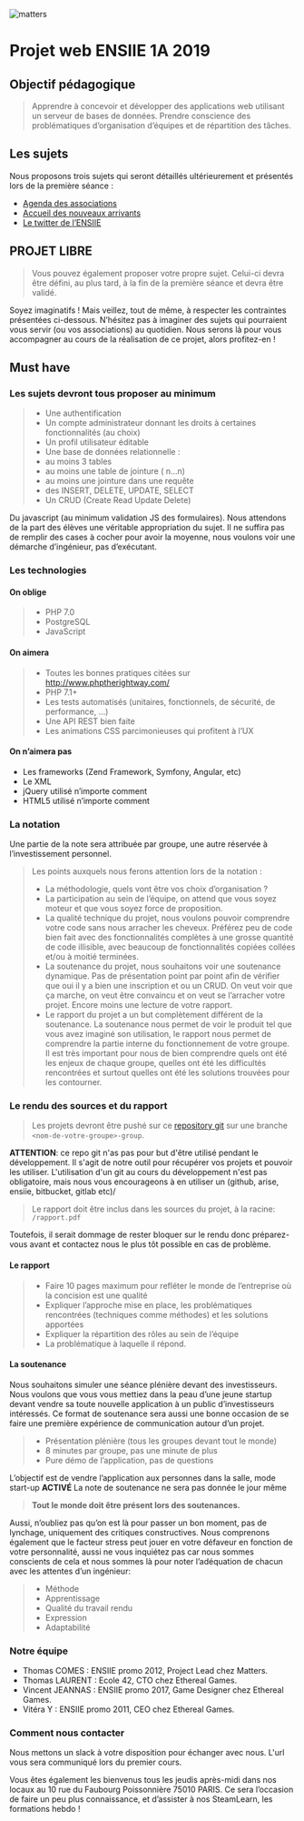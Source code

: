 ![matters](https://cdn-images-1.medium.com/max/2000/1*Pl-fB1X01RfcEbPP-FVlew.jpeg)

Projet web ENSIIE 1A 2019
======

Objectif pédagogique
----------

>Apprendre à concevoir et développer des applications web utilisant un serveur de bases de données.
>Prendre conscience des problématiques d’organisation d’équipes et de répartition des tâches.

Les sujets
------------

Nous proposons trois sujets qui seront détaillés ultérieurement et présentés lors de la première séance :

* [Agenda des associations](sujets/agenda-des-associations.md)
* [Accueil des nouveaux arrivants](/document/sujets/accueil-des-nouveaux-arrivants.md)
* [Le twitter de l’ENSIIE](sujets/twittiie-le-twitter-de-ensiie.md)

PROJET LIBRE
-----

>Vous pouvez également proposer votre propre sujet. Celui-ci devra être défini, au plus tard, à la fin de la première séance et devra être validé.

Soyez imaginatifs ! Mais veillez, tout de même, à respecter les contraintes présentées ci-dessous. N’hésitez pas à imaginer des sujets qui pourraient vous servir (ou vos associations) au quotidien. Nous serons là pour vous accompagner au cours de la réalisation de ce projet, alors profitez-en !

Must have
-------

### Les sujets devront tous proposer **au minimum**

> * Une authentification
> * Un compte administrateur donnant les droits à certaines fonctionnalités (au choix)
> * Un profil utilisateur éditable
> * Une base de données relationnelle :
> * au moins 3 tables
> * au moins une table de jointure ( n…n)
> * au moins une jointure dans une requête
> * des INSERT, DELETE, UPDATE, SELECT
> * Un CRUD (Create Read Update Delete)

Du javascript (au minimum validation JS des formulaires).
Nous attendons de la part des élèves une véritable appropriation du sujet. Il ne suffira pas de remplir des cases à cocher pour avoir la moyenne, nous voulons voir une démarche d’ingénieur, pas d’exécutant.

### Les technologies

#### On oblige

> * PHP 7.0
> * PostgreSQL
> * JavaScript

#### On aimera

> * Toutes les bonnes pratiques citées sur http://www.phptherightway.com/
> * PHP 7.1+
> * Les tests automatisés (unitaires, fonctionnels, de sécurité, de performance, …)
> * Une API REST bien faite
> * Les animations CSS parcimonieuses qui profitent à l’UX

#### On n’aimera pas

* Les frameworks (Zend Framework, Symfony, Angular, etc)
* Le XML
* jQuery utilisé n’importe comment
* HTML5 utilisé n’importe comment

### La notation

Une partie de la note sera attribuée par groupe, une autre réservée à l’investissement personnel.

> Les points auxquels nous ferons attention lors de la notation :
> * La méthodologie, quels vont être vos choix d’organisation ?
> * La participation au sein de l’équipe, on attend que vous soyez moteur et que vous soyez force de proposition.
> * La qualité technique du projet, nous voulons pouvoir comprendre votre code sans nous arracher les cheveux. Préférez peu de code bien fait avec des fonctionnalités complètes à une grosse quantité de code illisible, avec beaucoup de fonctionnalités copiées collées et/ou à moitié terminées.
> * La soutenance du projet, nous souhaitons voir une soutenance dynamique. Pas de présentation point par point afin de vérifier que oui il y a bien une inscription et ou un CRUD. On veut voir que ça marche, on veut être convaincu et on veut se l’arracher votre projet. Encore moins une lecture de votre rapport.
> * Le rapport du projet a un but complètement différent de la soutenance. La soutenance nous permet de voir le produit tel que vous avez imaginé son utilisation, le rapport nous permet de comprendre la partie interne du fonctionnement de votre groupe. Il est très important pour nous de bien comprendre quels ont été les enjeux de chaque groupe, quelles ont été les difficultés rencontrées et surtout quelles ont été les solutions trouvées pour les contourner.

### Le rendu des sources et du rapport

>Les projets devront être pushé sur ce [repository git](https://github.com/Un3x/ensiie-project) sur une branche ```<nom-de-votre-groupe>-group```.

**ATTENTION**: ce repo git n'as pas pour but d'être utilisé pendant le développement. Il s'agit de notre outil pour récupérer vos projets et pouvoir les utiliser. L'utilisation d'un git au cours du développement n'est pas obligatoire, mais nous vous encourageons à en utiliser un (github, arise, ensiie, bitbucket, gitlab etc)/

> Le rapport doit être inclus dans les sources du projet, à la racine: ```/rapport.pdf```

Toutefois, il serait dommage de rester bloquer sur le rendu donc préparez-vous avant et contactez nous le plus tôt possible en cas de problème.

#### Le rapport

> * Faire 10 pages maximum pour refléter le monde de l’entreprise où la concision est une qualité
> * Expliquer l’approche mise en place, les problématiques rencontrées (techniques comme méthodes) et les solutions apportées
> * Expliquer la répartition des rôles au sein de l’équipe
> * La problématique à laquelle il répond.

#### La soutenance

Nous souhaitons simuler une séance plénière devant des investisseurs. Nous voulons que vous vous mettiez dans la peau d’une jeune startup devant vendre sa toute nouvelle application à un public d’investisseurs intéressés.
Ce format de soutenance sera aussi une bonne occasion de se faire une première expérience de communication autour d’un projet.

> * Présentation plénière (tous les groupes devant tout le monde)
> * 8 minutes par groupe, pas une minute de plus
> * Pure démo de l’application, pas de questions

L’objectif est de vendre l’application aux personnes dans la salle, mode start-up **ACTIVÉ**
La note de soutenance ne sera pas donnée le jour même

> **Tout le monde doit être présent lors des soutenances.**

Aussi, n’oubliez pas qu’on est là pour passer un bon moment, pas de lynchage, uniquement des critiques constructives. Nous comprenons également que le facteur stress peut jouer en votre défaveur en fonction de votre personnalité, aussi ne vous inquiétez pas car nous sommes conscients de cela et nous sommes là pour noter l’adéquation de chacun avec les attentes d’un ingénieur:

> * Méthode
> * Apprentissage
> * Qualité du travail rendu
> * Expression
> * Adaptabilité

### Notre équipe

* Thomas COMES : ENSIIE promo 2012, Project Lead chez Matters.
* Thomas LAURENT : Ecole 42, CTO chez Ethereal Games.
* Vincent JEANNAS : ENSIIE promo 2017, Game Designer chez Ethereal Games.
* Vitéra Y : ENSIIE promo 2011, CEO chez Ethereal Games.

### Comment nous contacter

Nous mettons un slack à votre disposition pour échanger avec nous. L'url vous sera communiqué lors du premier cours.

Vous êtes également les bienvenus tous les jeudis après-midi dans nos locaux au 10 rue du Faubourg Poissonnière 75010 PARIS. Ce sera l’occasion de faire un peu plus connaissance, et d’assister à nos SteamLearn, les formations hebdo !
